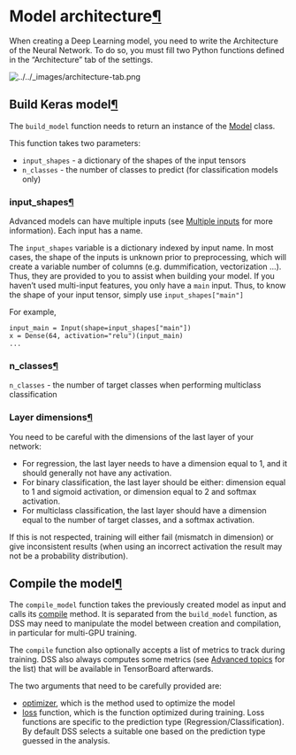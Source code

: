 Model architecture[¶](#model-architecture "Permalink to this heading")
======================================================================


When creating a Deep Learning model, you need to write the Architecture of the Neural Network. To do so, you must fill two Python functions defined in the “Architecture” tab of the settings.


![../../_images/architecture-tab.png](../../_images/architecture-tab.png)

Build Keras model[¶](#build-keras-model "Permalink to this heading")
--------------------------------------------------------------------


The `build_model` function needs to return an instance of the [Model](https://www.tensorflow.org/api_docs/python/tf/keras/Model) class.


This function takes two parameters:


* `input_shapes` \- a dictionary of the shapes of the input tensors
* `n_classes` \- the number of classes to predict (for classification models only)



### input\_shapes[¶](#input-shapes "Permalink to this heading")


Advanced models can have multiple inputs (see [Multiple inputs](inputs.html) for more information). Each input has a name.


The `input_shapes` variable is a dictionary indexed by input name. In most cases, the shape of the inputs is unknown prior to preprocessing, which will create a variable number of columns (e.g. dummification, vectorization …). Thus, they are provided to you to assist when building your model.
If you haven’t used multi\-input features, you only have a `main` input. Thus, to know the shape of your input tensor, simply use `input_shapes["main"]`


For example,



```
input_main = Input(shape=input_shapes["main"])
x = Dense(64, activation="relu")(input_main)
...

```




### n\_classes[¶](#n-classes "Permalink to this heading")


`n_classes` \- the number of target classes when performing multiclass classification




### Layer dimensions[¶](#layer-dimensions "Permalink to this heading")


You need to be careful with the dimensions of the last layer of your network:


* For regression, the last layer needs to have a dimension equal to 1, and it should generally not have any activation.
* For binary classification, the last layer should be either: dimension equal to 1 and sigmoid activation, or dimension equal to 2 and softmax activation.
* For multiclass classification, the last layer should have a dimension equal to the number of target classes, and a softmax activation.


If this is not respected, training will either fail (mismatch in dimension) or give inconsistent results (when using an incorrect activation the result may not be a probability distribution).





Compile the model[¶](#compile-the-model "Permalink to this heading")
--------------------------------------------------------------------


The `compile_model` function takes the previously created model as input and calls its [compile](https://www.tensorflow.org/api_docs/python/tf/keras/Model#compile) method. It is separated from the `build_model` function, as DSS may need to manipulate the model between creation and compilation, in particular for multi\-GPU training.


The `compile` function also optionally accepts a list of metrics to track during training. DSS also always computes some metrics (see [Advanced topics](advanced.html) for the list) that will be available in TensorBoard afterwards.


The two arguments that need to be carefully provided are:


* [optimizer](https://www.tensorflow.org/api_docs/python/tf/keras/optimizers), which is the method used to optimize the model
* [loss](https://www.tensorflow.org/api_docs/python/tf/keras/losses) function, which is the function optimized during training. Loss functions are specific to the prediction type (Regression/Classification). By default DSS selects a suitable one based on the prediction type guessed in the analysis.